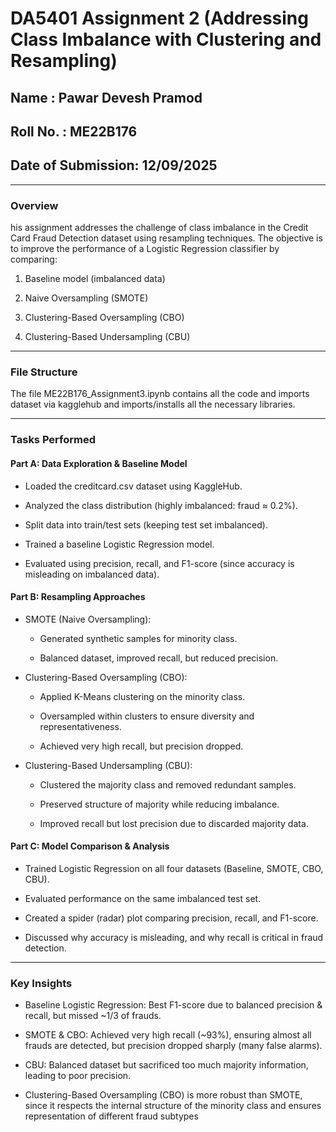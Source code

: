 # DA5401 Assignment 2 (Addressing Class Imbalance with Clustering and Resampling)

## Name : Pawar Devesh Pramod
## Roll No. : ME22B176
## Date of Submission: 12/09/2025

---

### Overview
his assignment addresses the challenge of class imbalance in the Credit Card Fraud Detection dataset using resampling techniques.
The objective is to improve the performance of a Logistic Regression classifier by comparing:

1. Baseline model (imbalanced data)

2. Naive Oversampling (SMOTE)

3. Clustering-Based Oversampling (CBO)

4. Clustering-Based Undersampling (CBU)

---

### File Structure
The file ME22B176_Assignment3.ipynb contains all the code and imports dataset via kagglehub and imports/installs all the necessary libraries.

---

### Tasks Performed
#### Part A: Data Exploration & Baseline Model
- Loaded the creditcard.csv dataset using KaggleHub.

- Analyzed the class distribution (highly imbalanced: fraud ≈ 0.2%).

- Split data into train/test sets (keeping test set imbalanced).

- Trained a baseline Logistic Regression model.

- Evaluated using precision, recall, and F1-score (since accuracy is misleading on imbalanced data).

#### Part B: Resampling Approaches

- SMOTE (Naive Oversampling):

    - Generated synthetic samples for minority class.

    - Balanced dataset, improved recall, but reduced precision.

- Clustering-Based Oversampling (CBO):

    - Applied K-Means clustering on the minority class.

    - Oversampled within clusters to ensure diversity and representativeness.

    - Achieved very high recall, but precision dropped.

- Clustering-Based Undersampling (CBU):

    - Clustered the majority class and removed redundant samples.

    - Preserved structure of majority while reducing imbalance.

    - Improved recall but lost precision due to discarded majority data.

#### Part C: Model Comparison & Analysis

- Trained Logistic Regression on all four datasets (Baseline, SMOTE, CBO, CBU).

- Evaluated performance on the same imbalanced test set.

- Created a spider (radar) plot comparing precision, recall, and F1-score.

- Discussed why accuracy is misleading, and why recall is critical in fraud detection.

---

###  Key Insights
- Baseline Logistic Regression: Best F1-score due to balanced precision & recall, but missed ~1/3 of frauds.

- SMOTE & CBO: Achieved very high recall (~93%), ensuring almost all frauds are detected, but precision dropped sharply (many false alarms).

- CBU: Balanced dataset but sacrificed too much majority information, leading to poor precision.

- Clustering-Based Oversampling (CBO) is more robust than SMOTE, since it respects the internal structure of the minority class and ensures representation of different fraud subtypes

